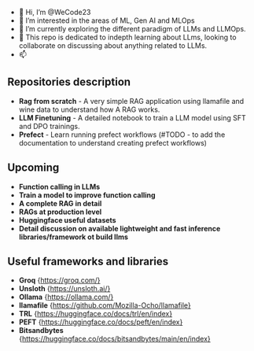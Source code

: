 - 👋 Hi, I’m @WeCode23
- 👀 I’m interested in the areas of ML, Gen AI and MLOps
- 🌱 I’m currently exploring the different paradigm of LLMs and LLMOps.
- 💞️ This repo is dedicated to indepth learning about LLms, looking to collaborate on discussing about anything related to LLMs.
- 📫 <coming soon>

<!---
WeCode23/WeCode23 is a ✨ special ✨ repository because its `README.md` (this file) appears on your GitHub profile.
You can click the Preview link to take a look at your changes.
--->


**Repositories description**
--
- **Rag from scratch** - A very simple RAG application using llamafile and wine data to understand how A RAG works.
- **LLM Finetuning** - A detailed notebook to train a LLM model using SFT and DPO trainings. 
- **Prefect** - Learn running prefect workflows (#TODO - to add the documentation to understand creating prefect workflows)

**Upcoming**
--
- **Function calling in LLMs**
- **Train a model to improve function calling**
- **A complete RAG in detail**
- **RAGs at production level**
- **Huggingface useful datasets**
- **Detail discussion on available lightweight and fast inference libraries/framework ot build llms**

**Useful frameworks and libraries**
--
- **Groq**  {https://groq.com/}
- **Unsloth**  {https://unsloth.ai/}
- **Ollama** {https://ollama.com/}
- **llamafile**  {https://github.com/Mozilla-Ocho/llamafile}
- **TRL**  {https://huggingface.co/docs/trl/en/index}
- **PEFT**  {https://huggingface.co/docs/peft/en/index}
- **Bitsandbytes**  {https://huggingface.co/docs/bitsandbytes/main/en/index}
